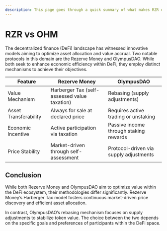 ```yaml
---
description: This page goes through a quick summary of what makes RZR different from OHM
---
```


# RZR vs OHM

The decentralized finance (DeFi) landscape has witnessed innovative models aiming to optimize asset allocation and value accrual. Two notable protocols in this domain are the Rezerve Money and OlympusDAO. While both seek to enhance economic efficiency within DeFi, they employ distinct mechanisms to achieve their objectives.

| Feature               | Rezerve Money                                | OlympusDAO                             |
| --------------------- | -------------------------------------------- | -------------------------------------- |
| Value Mechanism       | Harberger Tax (self-assessed value taxation) | Rebasing (supply adjustments)          |
| Asset Transferability | Always for sale at declared price            | Requires active trading or unstaking   |
| Economic Incentive    | Active participation via taxation            | Passive income through staking rewards |
| Price Stability       | Market-driven through self-assessment        | Protocol-driven via supply adjustments |

## Conclusion

While both Rezerve Money and OlympusDAO aim to optimize value within the DeFi ecosystem, their methodologies differ significantly. Rezerve Money’s Harberger Tax model fosters continuous market-driven price discovery and efficient asset allocation.

In contrast, OlympusDAO’s rebasing mechanism focuses on supply adjustments to stabilize token value. The choice between the two depends on the specific goals and preferences of participants within the DeFi space.
